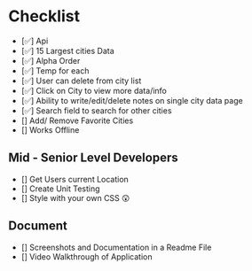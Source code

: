 # Checklist

- [✅] Api
- [✅] 15 Largest cities Data
- [✅] Alpha Order
- [✅] Temp for each
- [✅] User can delete from city list
- [✅] Click on City to view more data/info
- [✅] Ability to write/edit/delete notes on single city data page
- [✅] Search field to search for other cities
- [] Add/ Remove Favorite Cities
- [] Works Offline

## Mid - Senior Level Developers
- [] Get Users current Location
- [] Create Unit Testing
- [] Style with your own CSS 😲

## Document
- [] Screenshots and Documentation in a Readme File
- [] Video Walkthrough of Application